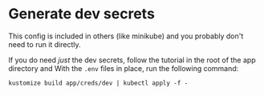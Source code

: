 # Generate dev secrets

This config is included in others (like minikube) and you probably don't need to run it directly.

If you do need *just* the dev secrets, follow the tutorial in the root of the app directory and With the `.env` files in place, run the following command:

```
kustomize build app/creds/dev | kubectl apply -f -
```
